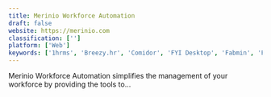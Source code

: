 ```yaml
---
title: Merinio Workforce Automation
draft: false 
website: https://merinio.com
classification: ['']
platform: ['Web']
keywords: ['1hrms', 'Breezy.hr', 'Comidor', 'FYI Desktop', 'Fabmin', 'Filevine', 'Heartpace', 'HootSuite', 'Innform', 'Legal Files', 'Namely', 'OrangeHRM', 'OrgBusiness Gantt Chart', 'PromoRepublic', 'Sentrifugo HRMS', 'Skilo', 'SmartRecruiters', 'SwissTasks', 'TeamRock.Pro', 'The Attorney Case File', 'VisualCron', 'sumHR']
---
```

Merinio Workforce Automation simplifies the management of your workforce by providing the tools to...
